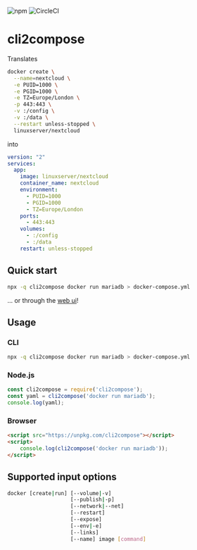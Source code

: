 ![npm](https://img.shields.io/npm/v/cli2compose.svg) ![CircleCI](https://img.shields.io/circleci/build/github/raphaelyancey/cli2compose/master.svg)

# cli2compose

Translates

```bash
docker create \
  --name=nextcloud \
  -e PUID=1000 \
  -e PGID=1000 \
  -e TZ=Europe/London \
  -p 443:443 \
  -v :/config \
  -v :/data \
  --restart unless-stopped \
  linuxserver/nextcloud
```

into

```yaml
version: "2"
services:
  app:
    image: linuxserver/nextcloud
    container_name: nextcloud
    environment:
      - PUID=1000
      - PGID=1000
      - TZ=Europe/London
    ports:
      - 443:443
    volumes:
      - :/config
      - :/data
    restart: unless-stopped
```

## Quick start

```bash
npx -q cli2compose docker run mariadb > docker-compose.yml
```

... or through the [web ui](https://raphaelyancey.github.com/cli2compose)!

## Usage

### CLI

```bash
npx -q cli2compose docker run mariadb > docker-compose.yml
```

### Node.js

```javascript
const cli2compose = require('cli2compose');
const yaml = cli2compose('docker run mariadb');
console.log(yaml);
```

### Browser

```html
<script src="https://unpkg.com/cli2compose"></script>
<script>
    console.log(cli2compose('docker run mariadb'));
</script>
```

## Supported input options

```bash
docker [create|run] [--volume|-v]
                    [--publish|-p]
                    [--network|--net]
                    [--restart]
                    [--expose]
                    [--env|-e]
                    [--links]
                    [--name] image [command]
```
